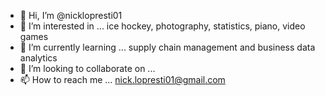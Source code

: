 - 👋 Hi, I’m @nicklopresti01
- 👀 I’m interested in ... ice hockey, photography, statistics, piano, video games
- 🌱 I’m currently learning ... supply chain management and business data analytics
- 💞️ I’m looking to collaborate on ...
- 📫 How to reach me ... nick.lopresti01@gmail.com

<!---
nicklopresti01/nicklopresti01 is a ✨ special ✨ repository because its `README.md` (this file) appears on your GitHub profile.
You can click the Preview link to take a look at your changes.
--->

